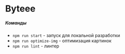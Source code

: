 # Byteee

##### Команды

- `npm run start` - запуск для локальной разработки
- `npm run optimize-img` - оптимизация картинок
- `npm run lint` - линтер